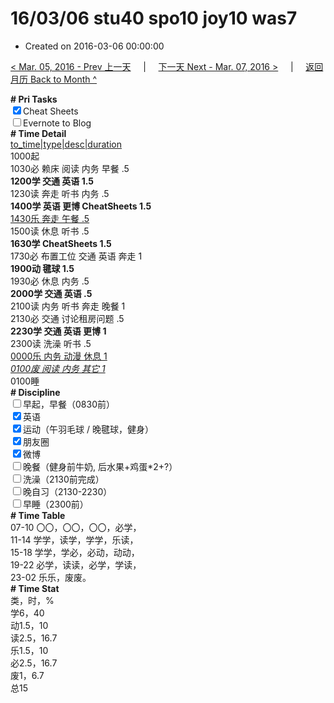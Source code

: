 # 16/03/06 stu40 spo10 joy10 was7

- Created on 2016-03-06 00:00:00

[< Mar. 05, 2016 - Prev 上一天](/_archived/lifelogs/2016/03/d05.md) &nbsp; &nbsp; | &nbsp; &nbsp; [下一天 Next - Mar. 07, 2016 >](/_archived/lifelogs/2016/03/d07.md) &nbsp; &nbsp; |  &nbsp; &nbsp; [返回月历 Back to Month ^](/_archived/lifelogs/2016/03/index.md)
<br/><div><b># Pri Tasks</b></div><div><input checked="true" type="checkbox"/>Cheat Sheets</div><div><input type="checkbox"/>Evernote to Blog</div><div><b># Time Detail</b></div><div><u>to_time|type|desc|duration</u></div><div>1000起</div><div>1030必 赖床 阅读 内务 早餐 .5</div><div><b>1200学 交通 英语 1.5</b></div><div>1230读 奔走 听书 内务 .5</div><div><b>1400学 英语 更博 CheatSheets 1.5</b></div><div><u>1430乐 奔走 午餐 .5</u></div><div>1500读 休息 听书 .5</div><div><b>1630学 CheatSheets 1.5</b></div><div>1730必 布置工位 交通 英语 奔走 1</div><div><b>1900动 毽球 1.5</b></div><div>1930必 休息 内务 .5</div><div><b>2000学 交通 英语 .5</b></div><div>2100读 内务 听书 奔走 晚餐 1</div><div>2130必 交通 讨论租房问题 .5</div><div><b>2230学 交通 英语 更博 1</b></div><div>2300读 洗澡 听书 .5</div><div><u>0000乐 内务 动漫 休息 1</u></div><div><u><i>0100废 阅读 内务 其它 1</i></u></div><div>0100睡</div><div><b># Discipline</b></div><div><input type="checkbox"/>早起，早餐（0830前）</div><div><input checked="true" type="checkbox"/>英语</div><div><input checked="true" type="checkbox"/>运动（午羽毛球 / 晚毽球，健身）</div><div><input checked="true" type="checkbox"/>朋友圈</div><div><input checked="true" type="checkbox"/>微博</div><div><input type="checkbox"/>晚餐（健身前牛奶, 后水果+鸡蛋*2+?）</div><div><input type="checkbox"/>洗澡（2130前完成）</div><div><input type="checkbox"/>晚自习（2130-2230）</div><div><input type="checkbox"/>早睡（2300前）</div><div><b># Time Table</b></div><div>07-10 〇〇，〇〇，〇〇，必学，</div><div>11-14 学学，读学，学学，乐读，</div><div>15-18 学学，学必，必动，动动，</div><div>19-22 必学，读读，必学，学读，</div><div>23-02 乐乐，废废。</div><div><b># Time Stat</b></div><div>类，时，%</div><div>学6，40</div><div>动1.5，10</div><div>读2.5，16.7</div><div>乐1.5，10</div><div>必2.5，16.7</div><div>废1，6.7</div><div>总15</div>
